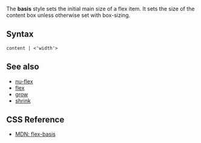 The **basis** style sets the initial main size of a flex item. It sets the size of the content box unless otherwise set with box-sizing.

## Syntax

```
content | <'width'>
```

## See also

* [nu-flex](../elements/nu-flex.md)
* [flex](./flex.md)
* [grow](./grow.md)
* [shrink](./shrink.md)

## CSS Reference

* [MDN: flex-basis](!https://developer.mozilla.org/en-US/docs/Web/CSS/flex-basis)
